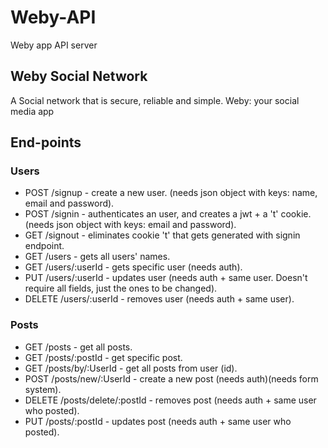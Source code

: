 # Weby-API
 Weby app API server

## Weby Social Network
A Social network that is secure, reliable and simple. Weby: your social media app

## End-points
### Users
- POST /signup - create a new user. (needs json object with keys: name, email and password).
- POST /signin - authenticates an user, and creates a jwt + a 't' cookie. (needs json object with keys: email and password).
- GET /signout - eliminates cookie 't' that gets generated with signin endpoint.
- GET /users - gets all users' names.
- GET /users/:userId - gets specific user (needs auth).
- PUT /users/:userId - updates user (needs auth + same user. Doesn't require all fields, just the ones to be changed).
- DELETE /users/:userId - removes user (needs auth + same user).

### Posts
- GET /posts - get all posts.
- GET /posts/:postId - get specific post.
- GET /posts/by/:UserId - get all posts from user (id).
- POST /posts/new/:UserId - create a new post (needs auth)(needs form system).
- DELETE /posts/delete/:postId - removes post (needs auth + same user who posted).
- PUT /posts/:postId - updates post (needs auth + same user who posted).


